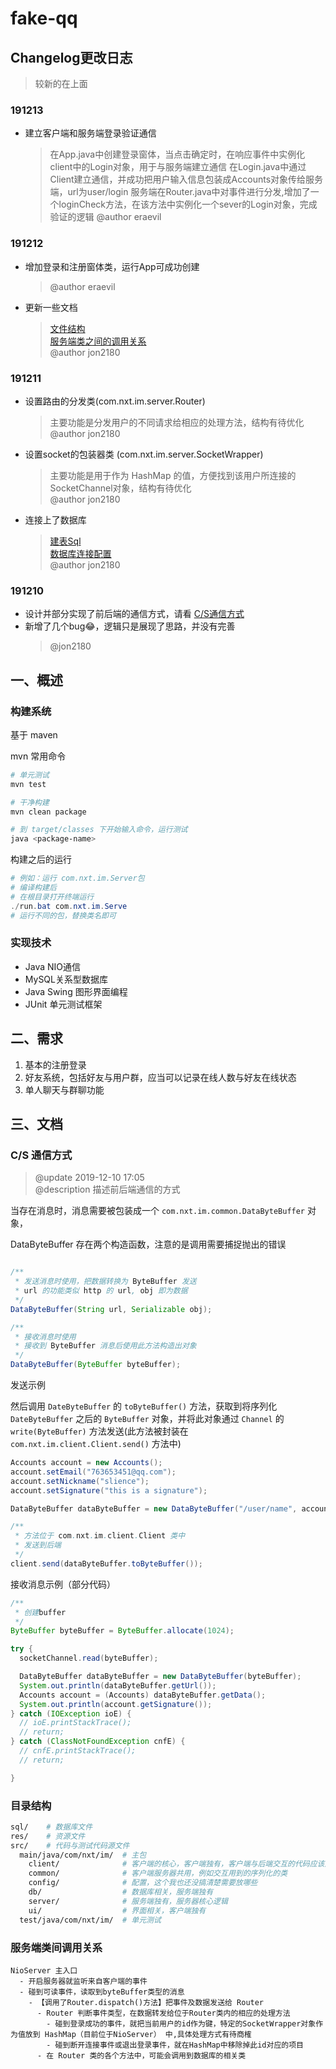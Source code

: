 # fake-qq

## Changelog更改日志

> 较新的在上面

### 191213

- 建立客户端和服务端登录验证通信
  > 在App.java中创建登录窗体，当点击确定时，在响应事件中实例化client中的Login对象，用于与服务端建立通信
  > 在Login.java中通过Client建立通信，并成功把用户输入信息包装成Accounts对象传给服务端，url为user/login
  > 服务端在Router.java中对事件进行分发,增加了一个loginCheck方法，在该方法中实例化一个sever的Login对象，完成验证的逻辑
  > @author eraevil

### 191212

- 增加登录和注册窗体类，运行App可成功创建
  > @author eraevil
- 更新一些文档
  > [文件结构](#%e7%9b%ae%e5%bd%95%e7%bb%93%e6%9e%84)\
  > [服务端类之间的调用关系](#%e6%9c%8d%e5%8a%a1%e7%ab%af%e7%b1%bb%e9%97%b4%e8%b0%83%e7%94%a8%e5%85%b3%e7%b3%bb)\
  > @author jon2180

### 191211

- 设置路由的分发类(com.nxt.im.server.Router) 
  > 主要功能是分发用户的不同请求给相应的处理方法，结构有待优化\
  > @author jon2180
- 设置socket的包装器类 (com.nxt.im.server.SocketWrapper) 
  > 主要功能是用于作为 HashMap 的值，方便找到该用户所连接的SocketChannel对象，结构有待优化\
  > @author jon2180
- 连接上了数据库
  > [建表Sql](./sql/v191208.1.sql)\
  > [数据库连接配置](./src/main/java/com/nxt/im/config/Database.java)\
  > @author jon2180

### 191210

- 设计并部分实现了前后端的通信方式，请看 [C/S通信方式](#cs-%e9%80%9a%e4%bf%a1%e6%96%b9%e5%bc%8f)
- 新增了几个bug😂，逻辑只是展现了思路，并没有完善
  > @jon2180


## 一、概述

### 构建系统

基于 maven

mvn 常用命令

```bash
# 单元测试
mvn test

# 干净构建
mvn clean package

# 到 target/classes 下开始输入命令，运行测试
java <package-name>
```

构建之后的运行

```powershell
# 例如：运行 com.nxt.im.Server包
# 编译构建后
# 在根目录打开终端运行
./run.bat com.nxt.im.Serve
# 运行不同的包，替换类名即可
```

### 实现技术

- Java NIO通信
- MySQL关系型数据库
- Java Swing 图形界面编程
- JUnit 单元测试框架

## 二、需求

1. 基本的注册登录
2. 好友系统，包括好友与用户群，应当可以记录在线人数与好友在线状态
3. 单人聊天与群聊功能

## 三、文档

### C/S 通信方式

> @update 2019-12-10 17:05\
> @description 描述前后端通信的方式

当存在消息时，消息需要被包装成一个 `com.nxt.im.common.DataByteBuffer` 对象，

DataByteBuffer 存在两个构造函数，注意的是调用需要捕捉抛出的错误

```java

/**
 * 发送消息时使用，把数据转换为 ByteBuffer 发送
 * url 的功能类似 http 的 url, obj 即为数据
 */
DataByteBuffer(String url, Serializable obj);

/**
 * 接收消息时使用
 * 接收到 ByteBuffer 消息后使用此方法构造出对象
 */
DataByteBuffer(ByteBuffer byteBuffer);

```

发送示例

然后调用 `DateByteBuffer` 的 `toByteBuffer()` 方法，获取到将序列化 `DateByteBuffer` 之后的 `ByteBuffer` 对象，并将此对象通过 `Channel` 的 `write(ByteBuffer)` 方法发送(此方法被封装在 `com.nxt.im.client.Client.send()` 方法中)

```java
Accounts account = new Accounts();
account.setEmail("763653451@qq.com");
account.setNickname("slience");
account.setSignature("this is a signature");

DataByteBuffer dataByteBuffer = new DataByteBuffer("/user/name", account);

/**
 * 方法位于 com.nxt.im.client.Client 类中
 * 发送到后端
 */
client.send(dataByteBuffer.toByteBuffer());

```

接收消息示例（部分代码）

```java
/**
 * 创建buffer
 */
ByteBuffer byteBuffer = ByteBuffer.allocate(1024);

try {
  socketChannel.read(byteBuffer);

  DataByteBuffer dataByteBuffer = new DataByteBuffer(byteBuffer);
  System.out.println(dataByteBuffer.getUrl());
  Accounts account = (Accounts) dataByteBuffer.getData();
  System.out.println(account.getSignature());
} catch (IOException ioE) {
  // ioE.printStackTrace();
  // return;
} catch (ClassNotFoundException cnfE) {
  // cnfE.printStackTrace();
  // return;

}
```




### 目录结构

```bash
sql/    # 数据库文件
res/    # 资源文件
src/    # 代码与测试代码源文件
  main/java/com/nxt/im/  # 主包
    client/              # 客户端的核心，客户端独有，客户端与后端交互的代码应该放在这里
    common/              # 客户端服务器共用，例如交互用到的序列化的类
    config/              # 配置，这个我也还没搞清楚需要放哪些
    db/                  # 数据库相关，服务端独有
    server/              # 服务端独有，服务器核心逻辑
    ui/                  # 界面相关，客户端独有
  test/java/com/nxt/im/  # 单元测试
```

### 服务端类间调用关系

```
NioServer 主入口
  - 开启服务器就监听来自客户端的事件
  - 碰到可读事件，读取到byteBuffer类型的消息
    - 【调用了Router.dispatch()方法】把事件及数据发送给 Router
      - Router 判断事件类型，在数据转发给位于Router类内的相应的处理方法
        - 碰到登录成功的事件，就把当前用户的id作为键，特定的SocketWrapper对象作为值放到 HashMap（目前位于NioServer） 中,具体处理方式有待商榷
        - 碰到断开连接事件或退出登录事件，就在HashMap中移除掉此id对应的项目
      - 在 Router 类的各个方法中，可能会调用到数据库的相关类
```

